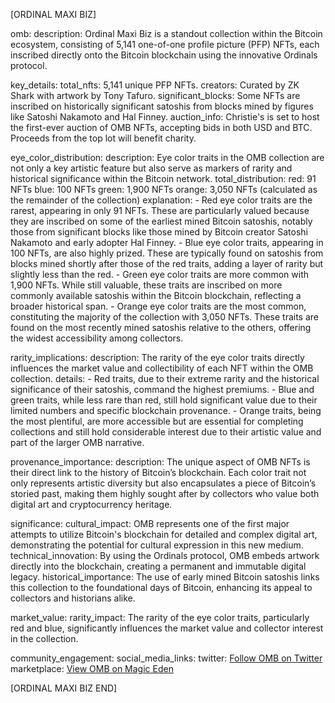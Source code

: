 [ORDINAL MAXI BIZ]

omb:
  description: Ordinal Maxi Biz is a standout collection within the Bitcoin ecosystem, consisting of 5,141 one-of-one profile picture (PFP) NFTs, each inscribed directly onto the Bitcoin blockchain using the innovative Ordinals protocol.

key_details:
  total_nfts: 5,141 unique PFP NFTs.
  creators: Curated by ZK Shark with artwork by Tony Tafuro.
  significant_blocks: Some NFTs are inscribed on historically significant satoshis from blocks mined by figures like Satoshi Nakamoto and Hal Finney.
  auction_info: Christie's is set to host the first-ever auction of OMB NFTs, accepting bids in both USD and BTC. Proceeds from the top lot will benefit charity.

eye_color_distribution:
  description: Eye color traits in the OMB collection are not only a key artistic feature but also serve as markers of rarity and historical significance within the Bitcoin network.
  total_distribution:
    red: 91 NFTs
    blue: 100 NFTs
    green: 1,900 NFTs
    orange: 3,050 NFTs (calculated as the remainder of the collection)
  explanation:
    - Red eye color traits are the rarest, appearing in only 91 NFTs. These are particularly valued because they are inscribed on some of the earliest mined Bitcoin satoshis, notably those from significant blocks like those mined by Bitcoin creator Satoshi Nakamoto and early adopter Hal Finney.
    - Blue eye color traits, appearing in 100 NFTs, are also highly prized. These are typically found on satoshis from blocks mined shortly after those of the red traits, adding a layer of rarity but slightly less than the red.
    - Green eye color traits are more common with 1,900 NFTs. While still valuable, these traits are inscribed on more commonly available satoshis within the Bitcoin blockchain, reflecting a broader historical span.
    - Orange eye color traits are the most common, constituting the majority of the collection with 3,050 NFTs. These traits are found on the most recently mined satoshis relative to the others, offering the widest accessibility among collectors.

rarity_implications:
  description: The rarity of the eye color traits directly influences the market value and collectibility of each NFT within the OMB collection.
  details:
    - Red traits, due to their extreme rarity and the historical significance of their satoshis, command the highest premiums.
    - Blue and green traits, while less rare than red, still hold significant value due to their limited numbers and specific blockchain provenance.
    - Orange traits, being the most plentiful, are more accessible but are essential for completing collections and still hold considerable interest due to their artistic value and part of the larger OMB narrative.

provenance_importance:
  description: The unique aspect of OMB NFTs is their direct link to the history of Bitcoin’s blockchain. Each color trait not only represents artistic diversity but also encapsulates a piece of Bitcoin’s storied past, making them highly sought after by collectors who value both digital art and cryptocurrency heritage.

significance:
  cultural_impact: OMB represents one of the first major attempts to utilize Bitcoin's blockchain for detailed and complex digital art, demonstrating the potential for cultural expression in this new medium.
  technical_innovation: By using the Ordinals protocol, OMB embeds artwork directly into the blockchain, creating a permanent and immutable digital legacy.
  historical_importance: The use of early mined Bitcoin satoshis links this collection to the foundational days of Bitcoin, enhancing its appeal to collectors and historians alike.

market_value:
  rarity_impact: The rarity of the eye color traits, particularly red and blue, significantly influences the market value and collector interest in the collection.

community_engagement:
  social_media_links:
    twitter: [Follow OMB on Twitter](https://twitter.com/OrdinalMaxiBiz)
    marketplace: [View OMB on Magic Eden](https://magiceden.io/ordinals/marketplace/omb)

[ORDINAL MAXI BIZ END]